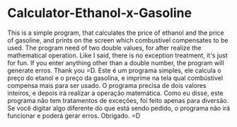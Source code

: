 # Calculator-Ethanol-x-Gasoline
This is a simple program, that calculates the price of ethanol and the price of gasoline, and prints on the screen which combustivel compensates to be used. The program need of two double values, for after realize the mathematical operation. Like I said, there is no exception treatment, it's just for fun. If you enter anything other than a double number, the program will generate erros. Thank you =D.  Este é um programa simples, ele calcula o preço do etanol e o preço da gasolina, e imprime na tela qual combústivel compensa mais para ser usado. O programa precisa de dois valores inteiros, e depois irá realizar a operação matemática. Como eu disse, este programa não tem tratamentos de exceções, foi feito apenas para diversão. Se você digitar algo diferente do que está sendo pedido, o programa não irá funcionar e poderá gerar erros. Obrigado. =D
